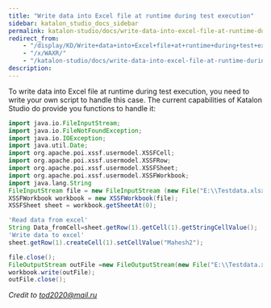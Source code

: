 ```yaml
---
title: "Write data into Excel file at runtime during test execution" 
sidebar: katalon_studio_docs_sidebar
permalink: katalon-studio/docs/write-data-into-excel-file-at-runtime-during-test-execution.html 
redirect_from:
    - "/display/KD/Write+data+into+Excel+file+at+runtime+during+test+execution/"
    - "/x/WAXR/"
    - "/katalon-studio/docs/write-data-into-excel-file-at-runtime-during-test-execution/"
description: 
---
```

To write data into Excel file at runtime during test execution, you need to write your own script to handle this case. The current capabilities of Katalon Studio do provide you functions to handle it:

```groovy
import java.io.FileInputStream;
import java.io.FileNotFoundException;
import java.io.IOException;
import java.util.Date;
import org.apache.poi.xssf.usermodel.XSSFCell;
import org.apache.poi.xssf.usermodel.XSSFRow;
import org.apache.poi.xssf.usermodel.XSSFSheet;
import org.apache.poi.xssf.usermodel.XSSFWorkbook;
import java.lang.String 
FileInputStream file = new FileInputStream (new File("E:\\Testdata.xlsx"))
XSSFWorkbook workbook = new XSSFWorkbook(file);
XSSFSheet sheet = workbook.getSheetAt(0);

'Read data from excel'
String Data_fromCell=sheet.getRow(1).getCell(1).getStringCellValue();
'Write data to excel'
sheet.getRow(1).createCell(1).setCellValue("Mahesh2");

file.close();
FileOutputStream outFile =new FileOutputStream(new File("E:\\Testdata.xlsx"));
workbook.write(outFile);
outFile.close();
```

_Credit to [tod2020@mail.ru](https://forum.katalon.com/discussion/4203/write-into-excel-at-runtime-during-test-execution#Comment_11768)_